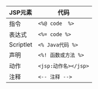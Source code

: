 JSP元素|代码
---|---
指令|`<%@ code  %>`
表达式|`<%= code %>`
Scriptlet|`<% Java代码 %>`
声明|`<%! 函数或方法 %>`
动作|`<jsp:动作名></jsp>`
注释|`<-- 注释 -->`